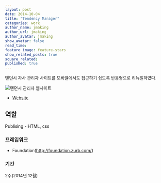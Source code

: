 ```yaml
---
layout: post
date: 2014-10-04
title: "Tendency Manager"
categories: work
author_name: jmaking
author_url: jmaking
author_avatar: jmaking
show_avatar: false
read_time: 
feature_image: feature-stars
show_related_posts: true
square_related: 
published: true
---
```


텐던시 자사 관리자 사이트를 모바일에서도 접근하기 쉽도록 반응형으로 리뉴얼하였다.

![텐던시 관리자 웹사이트]({{site.url}}/{{site.baseurl}}img/post-assets/work-tendency-manager.png)

- [Website](http://home.tendency.kr/new/admin/)

## 역할
Publising - HTML, css

### 프레임워크
- Foundation(http://foundation.zurb.com/)

### 기간
2주(2014년 12월)
